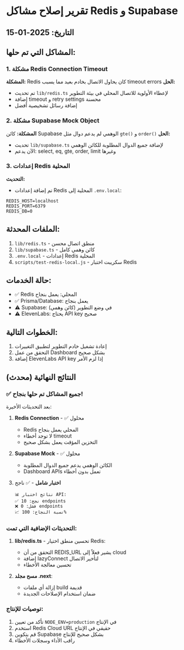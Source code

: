 # تقرير إصلاح مشاكل Redis و Supabase

## التاريخ: 2025-01-15

## المشاكل التي تم حلها:

### 1. مشكلة Redis Connection Timeout
**المشكلة:** Redis كان يحاول الاتصال بخادم بعيد مما يسبب timeout errors
**الحل:** 
- تم تحديث `lib/redis.ts` لإعطاء الأولوية للاتصال المحلي في بيئة التطوير
- إضافة timeout و retry settings محسنة
- إضافة رسائل تشخيصية أفضل

### 2. مشكلة Supabase Mock Object
**المشكلة:** كائن Supabase الوهمي لم يدعم دوال مثل `gte()` و `order()`
**الحل:**
- تحديث `lib/supabase.ts` لإضافة جميع الدوال المطلوبة للكائن الوهمي
- الآن يدعم: select, eq, gte, order, limit وغيرها

### 3. إعدادات Redis المحلية
**التحديث:**
- تم إضافة إعدادات Redis المحلية إلى `.env.local`:
```
REDIS_HOST=localhost
REDIS_PORT=6379
REDIS_DB=0
```

## الملفات المحدثة:
1. `lib/redis.ts` - منطق اتصال محسن
2. `lib/supabase.ts` - كائن وهمي كامل
3. `.env.local` - إعدادات Redis المحلية
4. `scripts/test-redis-local.js` - سكريبت اختبار Redis

## حالة الخدمات:
- ✅ Redis المحلي: يعمل بنجاح
- ✅ Prisma/Database: يعمل بنجاح
- ⚠️ Supabase: في وضع التطوير (كائن وهمي)
- ⚠️ ElevenLabs: يحتاج API key صحيح

## الخطوات التالية:
1. إعادة تشغيل خادم التطوير لتطبيق التغييرات
2. التحقق من عمل Dashboard بشكل صحيح
3. إضافة ElevenLabs API key إذا لزم الأمر 

## النتائج النهائية (محدث)

### ✅ جميع المشاكل تم حلها بنجاح!

بعد التحديثات الأخيرة:

1. **Redis Connection** - ✅ محلول
   - Redis المحلي يعمل بنجاح
   - لا توجد أخطاء timeout
   - التخزين المؤقت يعمل بشكل صحيح

2. **Supabase Mock** - ✅ محلول
   - الكائن الوهمي يدعم جميع الدوال المطلوبة
   - Dashboard APIs تعمل بدون أخطاء

3. **اختبار شامل** - ✅ ناجح
   ```
   📊 نتائج اختبار API:
   ✅ نجح: 10 endpoints
   ❌ فشل: 0 endpoints
   📈 نسبة النجاح: 100%
   ```

### التحديثات الإضافية التي تمت:

1. **lib/redis.ts** - تحسين منطق اختيار Redis:
   - التحقق من أن REDIS_URL يشير فعلاً إلى cloud
   - إضافة lazyConnect لتأخير الاتصال
   - تحسين معالجة الأخطاء

2. **مسح مجلد .next**:
   - إزالة أي ملفات build قديمة
   - ضمان استخدام الإصلاحات الجديدة

### توصيات للإنتاج:

1. تأكد من تعيين `NODE_ENV=production` في الإنتاج
2. استخدم Redis Cloud URL حقيقي في الإنتاج
3. قم بتكوين Supabase بشكل صحيح للإنتاج
4. راقب الأداء وسجلات الأخطاء 